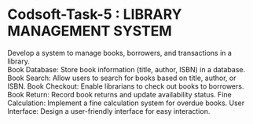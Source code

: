 # Codsoft-Task-5 : LIBRARY MANAGEMENT SYSTEM
Develop a system to manage books, borrowers, and transactions in a library.<br>Book Database: Store book information (title, author, ISBN) in a
database.
Book Search: Allow users to search for books based on title, author, or
ISBN.
Book Checkout: Enable librarians to check out books to borrowers.
Book Return: Record book returns and update availability status.
Fine Calculation: Implement a fine calculation system for overdue
books.
User Interface: Design a user-friendly interface for easy interaction.


